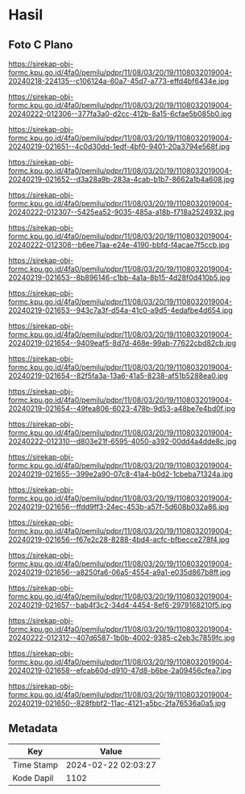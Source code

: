 # Hasil

## Foto C Plano

https://sirekap-obj-formc.kpu.go.id/4fa0/pemilu/pdpr/11/08/03/20/19/1108032019004-20240218-224135--c106124a-60a7-45d7-a773-effd4bf6434e.jpg

https://sirekap-obj-formc.kpu.go.id/4fa0/pemilu/pdpr/11/08/03/20/19/1108032019004-20240222-012306--377fa3a0-d2cc-412b-8a15-6cfae5b085b0.jpg

https://sirekap-obj-formc.kpu.go.id/4fa0/pemilu/pdpr/11/08/03/20/19/1108032019004-20240219-021651--4c0d30dd-1edf-4bf0-9401-20a3794e568f.jpg

https://sirekap-obj-formc.kpu.go.id/4fa0/pemilu/pdpr/11/08/03/20/19/1108032019004-20240219-021652--d3a28a9b-283a-4cab-b1b7-8662a1b4a608.jpg

https://sirekap-obj-formc.kpu.go.id/4fa0/pemilu/pdpr/11/08/03/20/19/1108032019004-20240222-012307--5425ea52-9035-485a-a18b-f718a2524932.jpg

https://sirekap-obj-formc.kpu.go.id/4fa0/pemilu/pdpr/11/08/03/20/19/1108032019004-20240222-012308--b6ee71aa-e24e-4190-bbfd-f4acae7f5ccb.jpg

https://sirekap-obj-formc.kpu.go.id/4fa0/pemilu/pdpr/11/08/03/20/19/1108032019004-20240219-021653--8b896146-c1bb-4a1a-8b15-4d28f0d410b5.jpg

https://sirekap-obj-formc.kpu.go.id/4fa0/pemilu/pdpr/11/08/03/20/19/1108032019004-20240219-021653--943c7a3f-d54a-41c0-a9d5-4edafbe4d654.jpg

https://sirekap-obj-formc.kpu.go.id/4fa0/pemilu/pdpr/11/08/03/20/19/1108032019004-20240219-021654--9409eaf5-8d7d-468e-99ab-77622cbd82cb.jpg

https://sirekap-obj-formc.kpu.go.id/4fa0/pemilu/pdpr/11/08/03/20/19/1108032019004-20240219-021654--82f5fa3a-13a6-41a5-8238-af51b5288ea0.jpg

https://sirekap-obj-formc.kpu.go.id/4fa0/pemilu/pdpr/11/08/03/20/19/1108032019004-20240219-021654--49fea806-6023-478b-9d53-a48be7e4bd0f.jpg

https://sirekap-obj-formc.kpu.go.id/4fa0/pemilu/pdpr/11/08/03/20/19/1108032019004-20240222-012310--d803e21f-6595-4050-a392-00dd4a4dde8c.jpg

https://sirekap-obj-formc.kpu.go.id/4fa0/pemilu/pdpr/11/08/03/20/19/1108032019004-20240219-021655--399e2a90-07c8-41a4-b0d2-1cbeba71324a.jpg

https://sirekap-obj-formc.kpu.go.id/4fa0/pemilu/pdpr/11/08/03/20/19/1108032019004-20240219-021656--ffdd9ff3-24ec-453b-a57f-5d608b032a86.jpg

https://sirekap-obj-formc.kpu.go.id/4fa0/pemilu/pdpr/11/08/03/20/19/1108032019004-20240219-021656--f67e2c28-8288-4bd4-acfc-bfbecce278f4.jpg

https://sirekap-obj-formc.kpu.go.id/4fa0/pemilu/pdpr/11/08/03/20/19/1108032019004-20240219-021656--a8250fa6-06a5-4554-a9a1-e035d867b8ff.jpg

https://sirekap-obj-formc.kpu.go.id/4fa0/pemilu/pdpr/11/08/03/20/19/1108032019004-20240219-021657--bab4f3c2-34d4-4454-8ef6-2979168210f5.jpg

https://sirekap-obj-formc.kpu.go.id/4fa0/pemilu/pdpr/11/08/03/20/19/1108032019004-20240222-012312--407d6587-1b0b-4002-9385-c2eb3c7859fc.jpg

https://sirekap-obj-formc.kpu.go.id/4fa0/pemilu/pdpr/11/08/03/20/19/1108032019004-20240219-021658--efcab60d-d910-47d8-b6be-2a09456cfea7.jpg

https://sirekap-obj-formc.kpu.go.id/4fa0/pemilu/pdpr/11/08/03/20/19/1108032019004-20240219-021650--828fbbf2-11ac-4121-a5bc-2fa76536a0a5.jpg


## Metadata

| Key        | Value               |
| ---------- | ------------------- |
| Time Stamp | 2024-02-22 02:03:27 |
| Kode Dapil | 1102                |



